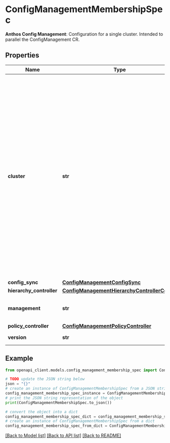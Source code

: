 # ConfigManagementMembershipSpec

**Anthos Config Management**: Configuration for a single cluster. Intended to parallel the ConfigManagement CR.

## Properties

Name | Type | Description | Notes
------------ | ------------- | ------------- | -------------
**cluster** | **str** | The user-specified cluster name used by Config Sync cluster-name-selector annotation or ClusterSelector, for applying configs to only a subset of clusters. Omit this field if the cluster&#39;s fleet membership name is used by Config Sync cluster-name-selector annotation or ClusterSelector. Set this field if a name different from the cluster&#39;s fleet membership name is used by Config Sync cluster-name-selector annotation or ClusterSelector. | [optional] 
**config_sync** | [**ConfigManagementConfigSync**](ConfigManagementConfigSync.md) |  | [optional] 
**hierarchy_controller** | [**ConfigManagementHierarchyControllerConfig**](ConfigManagementHierarchyControllerConfig.md) |  | [optional] 
**management** | **str** | Enables automatic Feature management. | [optional] 
**policy_controller** | [**ConfigManagementPolicyController**](ConfigManagementPolicyController.md) |  | [optional] 
**version** | **str** | Version of ACM installed. | [optional] 

## Example

```python
from openapi_client.models.config_management_membership_spec import ConfigManagementMembershipSpec

# TODO update the JSON string below
json = "{}"
# create an instance of ConfigManagementMembershipSpec from a JSON string
config_management_membership_spec_instance = ConfigManagementMembershipSpec.from_json(json)
# print the JSON string representation of the object
print(ConfigManagementMembershipSpec.to_json())

# convert the object into a dict
config_management_membership_spec_dict = config_management_membership_spec_instance.to_dict()
# create an instance of ConfigManagementMembershipSpec from a dict
config_management_membership_spec_from_dict = ConfigManagementMembershipSpec.from_dict(config_management_membership_spec_dict)
```
[[Back to Model list]](../README.md#documentation-for-models) [[Back to API list]](../README.md#documentation-for-api-endpoints) [[Back to README]](../README.md)



